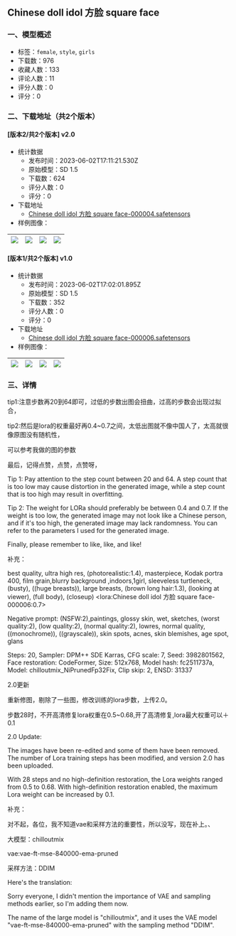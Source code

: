 ## Chinese doll idol 方脸 square face
### 一、模型概述

- 标签：`female`, `style`, `girls`
- 下载数：976
- 收藏人数：133
- 评论人数：11
- 评分人数：0
- 评分：0

### 二、下载地址（共2个版本）

#### [版本2/共2个版本] v2.0

- 统计数据
  - 发布时间：2023-06-02T17:11:21.530Z
  - 原始模型：SD 1.5
  - 下载数：624
  - 评分人数：0
  - 评分：0
- 下载地址
  - [Chinese doll idol 方脸 square face-000004.safetensors](https://civitai.com/api/download/models/87788)
- 样例图像：

| <img src="https://image.civitai.com/xG1nkqKTMzGDvpLrqFT7WA/16ef76d1-23fb-44e4-bb7b-d5105a5ec85f/width=450/1007270.jpeg" /> | <img src="https://image.civitai.com/xG1nkqKTMzGDvpLrqFT7WA/63791fef-8445-4d2f-89a5-f1a3d73548aa/width=450/1007247.jpeg" /> | <img src="https://image.civitai.com/xG1nkqKTMzGDvpLrqFT7WA/f2655574-14b8-4f32-b4f2-f4f2e5658d38/width=450/1007246.jpeg" /> | <img src="https://image.civitai.com/xG1nkqKTMzGDvpLrqFT7WA/f52c807f-1a66-497a-abb7-58a8f7c951f6/width=450/1007245.jpeg" /> |
| ---- | ---- | ---- | ---- |

#### [版本1/共2个版本] v1.0

- 统计数据
  - 发布时间：2023-06-02T17:02:01.895Z
  - 原始模型：SD 1.5
  - 下载数：352
  - 评分人数：0
  - 评分：0
- 下载地址
  - [Chinese doll idol 方脸 square face-000006.safetensors](https://civitai.com/api/download/models/86141)
- 样例图像：

| <img src="https://image.civitai.com/xG1nkqKTMzGDvpLrqFT7WA/b77f7a53-e4c5-417c-93b6-0b0b1bab7c9e/width=450/979043.jpeg" /> | <img src="https://image.civitai.com/xG1nkqKTMzGDvpLrqFT7WA/ebdbd5b8-b37d-40f6-873a-bad3829a1f9e/width=450/979047.jpeg" /> | <img src="https://image.civitai.com/xG1nkqKTMzGDvpLrqFT7WA/1d89f62b-1091-4942-a277-b62ac357ce0c/width=450/979046.jpeg" /> | <img src="https://image.civitai.com/xG1nkqKTMzGDvpLrqFT7WA/9b61e097-ef0c-414d-acda-91d6a242ab6c/width=450/979045.jpeg" /> |
| ---- | ---- | ---- | ---- |


### 三、详情
<p>tip1:注意步数再20到64即可，过低的步数出图会扭曲，过高的步数会出现过拟合，</p><p>tip2:然后是lora的权重最好再0.4~0.7之间，太低出图就不像中国人了，太高就很像原图没有随机性，</p><p>可以参考我做的图的参数</p><p>最后，记得点赞，点赞，点赞呀，</p><p>Tip 1: Pay attention to the step count between 20 and 64. A step count that is too low may cause distortion in the generated image, while a step count that is too high may result in overfitting.</p><p>Tip 2: The weight for LORa should preferably be between 0.4 and 0.7. If the weight is too low, the generated image may not look like a Chinese person, and if it's too high, the generated image may lack randomness. You can refer to the parameters I used for the generated image.</p><p>Finally, please remember to like, like, and like!</p><p>补充：</p><p>best quality, ultra high res, (photorealistic:1.4), masterpiece, Kodak portra 400, film grain,blurry background ,indoors,1girl, sleeveless turtleneck, (busty), ((huge breasts)), large breasts, (brown long hair:1.3), (looking at viewer), (full body), (closeup) &lt;lora:Chinese doll idol 方脸 square face-000006:0.7&gt;</p><p>Negative prompt: (NSFW:2),paintings, glossy skin, wet, sketches, (worst quality:2), (low quality:2), (normal quality:2), lowres, normal quality, ((monochrome)), ((grayscale)), skin spots, acnes, skin blemishes, age spot, glans</p><p>Steps: 20, Sampler: DPM++ SDE Karras, CFG scale: 7, Seed: 3982801562, Face restoration: CodeFormer, Size: 512x768, Model hash: fc2511737a, Model: chilloutmix_NiPrunedFp32Fix, Clip skip: 2, ENSD: 31337</p><p></p><p>2.0更新</p><p>重新修图，剔除了一些图，修改训练的lora步数，上传2.0。</p><p>步数28时，不开高清修复lora权重在0.5~0.68,开了高清修复,lora最大权重可以＋0.1</p><p>2.0 Update:</p><p>The images have been re-edited and some of them have been removed. The number of Lora training steps has been modified, and version 2.0 has been uploaded.</p><p>With 28 steps and no high-definition restoration, the Lora weights ranged from 0.5 to 0.68. With high-definition restoration enabled, the maximum Lora weight can be increased by 0.1.</p><p></p><p>补充：</p><p>对不起，各位，我不知道vae和采样方法的重要性，所以没写，现在补上。、</p><p>大模型：chilloutmix</p><p>vae:vae-ft-mse-840000-ema-pruned</p><p>采样方法：DDIM</p><p>Here's the translation:</p><p>Sorry everyone, I didn't mention the importance of VAE and sampling methods earlier, so I'm adding them now.</p><p>The name of the large model is "chilloutmix", and it uses the VAE model "vae-ft-mse-840000-ema-pruned" with the sampling method "DDIM".</p>